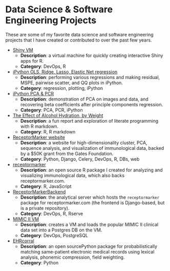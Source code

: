 # Data Science & Software Engineering Projects
These are some of my favorite data science and software engineering projects
that I have created or contributed to over the past few years.

* [Shiny VM](https://github.com/nsh87/shinyVM)
    * **Description**: a virtual machine for quickly creating interactive Shiny
      apps for R.
    * **Category**: DevOps, R
* [iPython OLS, Ridge, Lasso, Elastic Net regression](ipython_notebooks/Regression.ipynb)
    * **Description**: performing various regressions and making residual, MSPE,
      pairwise scatter, and QQ plots in iPython.
    * **Category**: regression, plotting, iPython
* [iPython PCA & PCR](ipython_notebooks/PCA_and_PCR.ipynb)
    * **Description**: demonstration of PCA on images and data, and recovering
      beta coefficients after principle components regression.
    * **Category**: PCA, PCR, iPython
* [The Effect of Alcohol Hydration, by Weight](pdfs/Effect_of_Alcohol_on_Hydration.pdf)
    * **Description**: a fun report and exploration of literate programming with
      R markdown.
    * **Category**: R, R markdown
* [ReceptorMarker website](http://receptormarker.com)
    * **Description**: a website for high-dimensionality cluster, PCA, sequence
      analysis, and visualization of immunological data, backed by a $50K grant
      from the Gates Foundation.
    * **Category**: Python, Django, Celery, DevOps, R, DBs, web
* [receptormarker](https://github.com/nsh87/receptormarker)
    * **Description**: an open source R package I created for analyzing and
      visualizing immunological data, which also backs receptormarker.com.
    * **Category**: R, JavaScript
* [ReceptorMarkerBackend](https://github.com/nsh87/ReceptorMarkerBackend)
    * **Description**: the analytical server which hosts the `receptormarker`
      package for receptormarker.com (the frontend is Django-based, but is a
      private repository).
    * **Category**: DevOps, R, Rserve
* [MIMIC II VM](https://github.com/nsh87/mimic-ii-vm)
    * **Description**: creates a VM and loads the popular MIMIC II clinical data
      set into a Postgres DB on the VM.
    * **Category**: DevOps, PostgreSQL
* [EHRcorral](https://github.com/nsh87/ehrcorral)
    * **Description**: an open sourcePython package for probabilistically
      matching same-patient electronic medical records using lexical analysis,
      phonemic compression, field weighting.
    * **Category**: Python